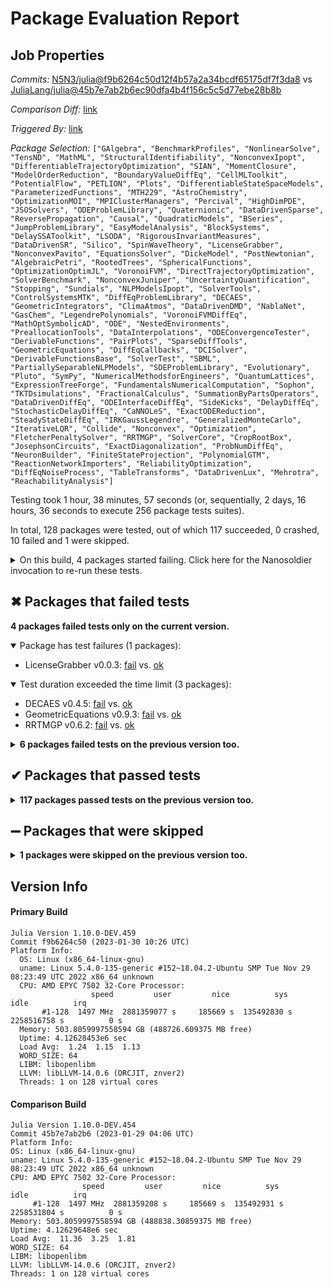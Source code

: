 # Package Evaluation Report

## Job Properties

*Commits:* [N5N3/julia@f9b6264c50d12f4b57a2a34bcdf65175df7f3da8](https://github.com/N5N3/julia/commit/f9b6264c50d12f4b57a2a34bcdf65175df7f3da8) vs [JuliaLang/julia@45b7e7ab2b6ec90dfa4b4f156c5c5d77ebe28b8b](https://github.com/JuliaLang/julia/commit/45b7e7ab2b6ec90dfa4b4f156c5c5d77ebe28b8b)

*Comparison Diff:* [link](https://github.com/JuliaLang/julia/compare/45b7e7ab2b6ec90dfa4b4f156c5c5d77ebe28b8b..N5N3/julia:f9b6264c50d12f4b57a2a34bcdf65175df7f3da8)

*Triggered By:* [link](https://github.com/JuliaLang/julia/pull/48441#issuecomment-1408375963)

*Package Selection:* `["GAlgebra", "BenchmarkProfiles", "NonlinearSolve", "TensND", "MathML", "StructuralIdentifiability", "NonconvexIpopt", "DifferentiableTrajectoryOptimization", "SIAN", "MomentClosure", "ModelOrderReduction", "BoundaryValueDiffEq", "CellMLToolkit", "PotentialFlow", "PETLION", "Plots", "DifferentiableStateSpaceModels", "ParameterizedFunctions", "MTH229", "AstroChemistry", "OptimizationMOI", "MPIClusterManagers", "Percival", "HighDimPDE", "JSOSolvers", "ODEProblemLibrary", "Quaternionic", "DataDrivenSparse", "ReversePropagation", "Causal", "QuadraticModels", "BSeries", "JumpProblemLibrary", "EasyModelAnalysis", "BlockSystems", "DelaySSAToolkit", "LSODA", "RigorousInvariantMeasures", "DataDrivenSR", "Silico", "SpinWaveTheory", "LicenseGrabber", "NonconvexPavito", "EquationsSolver", "DickeModel", "PostNewtonian", "AlgebraicPetri", "RootedTrees", "SphericalFunctions", "OptimizationOptimJL", "VoronoiFVM", "DirectTrajectoryOptimization", "SolverBenchmark", "NonconvexJuniper", "UncertaintyQuantification", "Stopping", "Sundials", "NLPModelsIpopt", "SolverTools", "ControlSystemsMTK", "DiffEqProblemLibrary", "DECAES", "GeometricIntegrators", "ClimaAtmos", "DataDrivenDMD", "NablaNet", "GasChem", "LegendrePolynomials", "VoronoiFVMDiffEq", "MathOptSymbolicAD", "ODE", "NestedEnvironments", "PreallocationTools", "DataInterpolations", "ODEConvergenceTester", "DerivableFunctions", "PairPlots", "SparseDiffTools", "GeometricEquations", "DiffEqCallbacks", "DCISolver", "DerivableFunctionsBase", "SolverTest", "SBML", "PartiallySeparableNLPModels", "SDEProblemLibrary", "Evolutionary", "Pluto", "SymPy", "NumericalMethodsforEngineers", "QuantumLattices", "ExpressionTreeForge", "FundamentalsNumericalComputation", "Sophon", "TKTDsimulations", "FractionalCalculus", "SummationByPartsOperators", "DataDrivenDiffEq", "ODEInterfaceDiffEq", "SideKicks", "DelayDiffEq", "StochasticDelayDiffEq", "CaNNOLeS", "ExactODEReduction", "SteadyStateDiffEq", "IRKGaussLegendre", "GeneralizedMonteCarlo", "IterativeLQR", "Collide", "Nonconvex", "Optimization", "FletcherPenaltySolver", "RRTMGP", "SolverCore", "CropRootBox", "JosephsonCircuits", "ExactDiagonalization", "ProbNumDiffEq", "NeuronBuilder", "FiniteStateProjection", "PolynomialGTM", "ReactionNetworkImporters", "ReliabilityOptimization", "DiffEqNoiseProcess", "TableTransforms", "DataDrivenLux", "Mehrotra", "ReachabilityAnalysis"]`

Testing took 1 hour, 38 minutes, 57 seconds (or, sequentially, 2 days, 16 hours, 36 seconds to execute 256 package tests suites).

In total, 128 packages were tested, out of which 117 succeeded, 0 crashed, 10 failed and 1 were skipped.


<details><summary>On this build, 4 packages started failing. Click here for the Nanosoldier invocation to re-run these tests.</summary>
<p>

```
@nanosoldier `runtests(["LicenseGrabber", "GeometricEquations", "RRTMGP", "DECAES"])`
```

</p>
</details>


## ✖ Packages that failed tests

**4 packages failed tests only on the current version.**

<details open><summary>Package has test failures (1 packages):</summary>
<p>


- LicenseGrabber v0.0.3: [fail](https://s3.amazonaws.com/julialang-reports/nanosoldier/pkgeval/by_hash/f9b6264_vs_45b7e7a/LicenseGrabber.primary.log) vs. [ok](https://s3.amazonaws.com/julialang-reports/nanosoldier/pkgeval/by_hash/f9b6264_vs_45b7e7a/LicenseGrabber.against.log)

</p>
</details>

<details open><summary>Test duration exceeded the time limit (3 packages):</summary>
<p>


- DECAES v0.4.5: [fail](https://s3.amazonaws.com/julialang-reports/nanosoldier/pkgeval/by_hash/f9b6264_vs_45b7e7a/DECAES.primary.log) vs. [ok](https://s3.amazonaws.com/julialang-reports/nanosoldier/pkgeval/by_hash/f9b6264_vs_45b7e7a/DECAES.against.log)
- GeometricEquations v0.9.3: [fail](https://s3.amazonaws.com/julialang-reports/nanosoldier/pkgeval/by_hash/f9b6264_vs_45b7e7a/GeometricEquations.primary.log) vs. [ok](https://s3.amazonaws.com/julialang-reports/nanosoldier/pkgeval/by_hash/f9b6264_vs_45b7e7a/GeometricEquations.against.log)
- RRTMGP v0.6.2: [fail](https://s3.amazonaws.com/julialang-reports/nanosoldier/pkgeval/by_hash/f9b6264_vs_45b7e7a/RRTMGP.primary.log) vs. [ok](https://s3.amazonaws.com/julialang-reports/nanosoldier/pkgeval/by_hash/f9b6264_vs_45b7e7a/RRTMGP.against.log)

</p>
</details>

<details><summary><strong>6 packages failed tests on the previous version too.</strong></summary>
<p>

<details open><summary>Package has test failures (1 packages):</summary>
<p>


- [PotentialFlow v0.2.6](https://s3.amazonaws.com/julialang-reports/nanosoldier/pkgeval/by_hash/f9b6264_vs_45b7e7a/PotentialFlow.primary.log)

</p>
</details>

<details open><summary>There were unidentified errors (4 packages):</summary>
<p>


- [BSeries v0.1.40](https://s3.amazonaws.com/julialang-reports/nanosoldier/pkgeval/by_hash/f9b6264_vs_45b7e7a/BSeries.primary.log)
- [CropRootBox v0.1.8](https://s3.amazonaws.com/julialang-reports/nanosoldier/pkgeval/by_hash/f9b6264_vs_45b7e7a/CropRootBox.primary.log)
- [MPIClusterManagers v0.2.4](https://s3.amazonaws.com/julialang-reports/nanosoldier/pkgeval/by_hash/f9b6264_vs_45b7e7a/MPIClusterManagers.primary.log)
- [Plots v1.38.3](https://s3.amazonaws.com/julialang-reports/nanosoldier/pkgeval/by_hash/f9b6264_vs_45b7e7a/Plots.primary.log)

</p>
</details>

<details open><summary>Tests became inactive (1 packages):</summary>
<p>


- [VoronoiFVMDiffEq v0.1.1](https://s3.amazonaws.com/julialang-reports/nanosoldier/pkgeval/by_hash/f9b6264_vs_45b7e7a/VoronoiFVMDiffEq.primary.log)

</p>
</details>

</p>
</details>


## ✔ Packages that passed tests

<details><summary><strong>117 packages passed tests on the previous version too.</strong></summary>
<p>

- [AlgebraicPetri v0.8.2](https://s3.amazonaws.com/julialang-reports/nanosoldier/pkgeval/by_hash/f9b6264_vs_45b7e7a/AlgebraicPetri.primary.log)
- [AstroChemistry v0.2.1](https://s3.amazonaws.com/julialang-reports/nanosoldier/pkgeval/by_hash/f9b6264_vs_45b7e7a/AstroChemistry.primary.log)
- [BenchmarkProfiles v0.4.2](https://s3.amazonaws.com/julialang-reports/nanosoldier/pkgeval/by_hash/f9b6264_vs_45b7e7a/BenchmarkProfiles.primary.log)
- [BlockSystems v0.4.5](https://s3.amazonaws.com/julialang-reports/nanosoldier/pkgeval/by_hash/f9b6264_vs_45b7e7a/BlockSystems.primary.log)
- [BoundaryValueDiffEq v2.11.0](https://s3.amazonaws.com/julialang-reports/nanosoldier/pkgeval/by_hash/f9b6264_vs_45b7e7a/BoundaryValueDiffEq.primary.log)
- [CaNNOLeS v0.7.2](https://s3.amazonaws.com/julialang-reports/nanosoldier/pkgeval/by_hash/f9b6264_vs_45b7e7a/CaNNOLeS.primary.log)
- [Causal v0.3.4](https://s3.amazonaws.com/julialang-reports/nanosoldier/pkgeval/by_hash/f9b6264_vs_45b7e7a/Causal.primary.log)
- [CellMLToolkit v2.9.2](https://s3.amazonaws.com/julialang-reports/nanosoldier/pkgeval/by_hash/f9b6264_vs_45b7e7a/CellMLToolkit.primary.log)
- [ClimaAtmos v0.9.0](https://s3.amazonaws.com/julialang-reports/nanosoldier/pkgeval/by_hash/f9b6264_vs_45b7e7a/ClimaAtmos.primary.log)
- [Collide v0.1.0](https://s3.amazonaws.com/julialang-reports/nanosoldier/pkgeval/by_hash/f9b6264_vs_45b7e7a/Collide.primary.log)
- [ControlSystemsMTK v0.1.6](https://s3.amazonaws.com/julialang-reports/nanosoldier/pkgeval/by_hash/f9b6264_vs_45b7e7a/ControlSystemsMTK.primary.log)
- [DCISolver v0.4.2](https://s3.amazonaws.com/julialang-reports/nanosoldier/pkgeval/by_hash/f9b6264_vs_45b7e7a/DCISolver.primary.log)
- [DataDrivenDMD v0.1.1](https://s3.amazonaws.com/julialang-reports/nanosoldier/pkgeval/by_hash/f9b6264_vs_45b7e7a/DataDrivenDMD.primary.log)
- [DataDrivenDiffEq v1.0.2](https://s3.amazonaws.com/julialang-reports/nanosoldier/pkgeval/by_hash/f9b6264_vs_45b7e7a/DataDrivenDiffEq.primary.log)
- [DataDrivenLux v0.1.0](https://s3.amazonaws.com/julialang-reports/nanosoldier/pkgeval/by_hash/f9b6264_vs_45b7e7a/DataDrivenLux.primary.log)
- [DataDrivenSR v0.1.2](https://s3.amazonaws.com/julialang-reports/nanosoldier/pkgeval/by_hash/f9b6264_vs_45b7e7a/DataDrivenSR.primary.log)
- [DataDrivenSparse v0.1.2](https://s3.amazonaws.com/julialang-reports/nanosoldier/pkgeval/by_hash/f9b6264_vs_45b7e7a/DataDrivenSparse.primary.log)
- [DataInterpolations v3.11.0](https://s3.amazonaws.com/julialang-reports/nanosoldier/pkgeval/by_hash/f9b6264_vs_45b7e7a/DataInterpolations.primary.log)
- [DelayDiffEq v5.40.6](https://s3.amazonaws.com/julialang-reports/nanosoldier/pkgeval/by_hash/f9b6264_vs_45b7e7a/DelayDiffEq.primary.log)
- [DelaySSAToolkit v0.2.3](https://s3.amazonaws.com/julialang-reports/nanosoldier/pkgeval/by_hash/f9b6264_vs_45b7e7a/DelaySSAToolkit.primary.log)
- [DerivableFunctions v0.2.1](https://s3.amazonaws.com/julialang-reports/nanosoldier/pkgeval/by_hash/f9b6264_vs_45b7e7a/DerivableFunctions.primary.log)
- [DerivableFunctionsBase v0.1.3](https://s3.amazonaws.com/julialang-reports/nanosoldier/pkgeval/by_hash/f9b6264_vs_45b7e7a/DerivableFunctionsBase.primary.log)
- [DickeModel v0.1.2](https://s3.amazonaws.com/julialang-reports/nanosoldier/pkgeval/by_hash/f9b6264_vs_45b7e7a/DickeModel.primary.log)
- [DiffEqCallbacks v2.24.3](https://s3.amazonaws.com/julialang-reports/nanosoldier/pkgeval/by_hash/f9b6264_vs_45b7e7a/DiffEqCallbacks.primary.log)
- [DiffEqNoiseProcess v5.15.2](https://s3.amazonaws.com/julialang-reports/nanosoldier/pkgeval/by_hash/f9b6264_vs_45b7e7a/DiffEqNoiseProcess.primary.log)
- [DiffEqProblemLibrary v5.0.0](https://s3.amazonaws.com/julialang-reports/nanosoldier/pkgeval/by_hash/f9b6264_vs_45b7e7a/DiffEqProblemLibrary.primary.log)
- [DifferentiableStateSpaceModels v0.5.2](https://s3.amazonaws.com/julialang-reports/nanosoldier/pkgeval/by_hash/f9b6264_vs_45b7e7a/DifferentiableStateSpaceModels.primary.log)
- [DifferentiableTrajectoryOptimization v0.2.4](https://s3.amazonaws.com/julialang-reports/nanosoldier/pkgeval/by_hash/f9b6264_vs_45b7e7a/DifferentiableTrajectoryOptimization.primary.log)
- [DirectTrajectoryOptimization v0.2.0](https://s3.amazonaws.com/julialang-reports/nanosoldier/pkgeval/by_hash/f9b6264_vs_45b7e7a/DirectTrajectoryOptimization.primary.log)
- [EasyModelAnalysis v0.1.1](https://s3.amazonaws.com/julialang-reports/nanosoldier/pkgeval/by_hash/f9b6264_vs_45b7e7a/EasyModelAnalysis.primary.log)
- [EquationsSolver v0.2.2](https://s3.amazonaws.com/julialang-reports/nanosoldier/pkgeval/by_hash/f9b6264_vs_45b7e7a/EquationsSolver.primary.log)
- [Evolutionary v0.11.1](https://s3.amazonaws.com/julialang-reports/nanosoldier/pkgeval/by_hash/f9b6264_vs_45b7e7a/Evolutionary.primary.log)
- [ExactDiagonalization v0.1.5](https://s3.amazonaws.com/julialang-reports/nanosoldier/pkgeval/by_hash/f9b6264_vs_45b7e7a/ExactDiagonalization.primary.log)
- [ExactODEReduction v0.1.0](https://s3.amazonaws.com/julialang-reports/nanosoldier/pkgeval/by_hash/f9b6264_vs_45b7e7a/ExactODEReduction.primary.log)
- [ExpressionTreeForge v0.1.3](https://s3.amazonaws.com/julialang-reports/nanosoldier/pkgeval/by_hash/f9b6264_vs_45b7e7a/ExpressionTreeForge.primary.log)
- [FiniteStateProjection v0.2.1](https://s3.amazonaws.com/julialang-reports/nanosoldier/pkgeval/by_hash/f9b6264_vs_45b7e7a/FiniteStateProjection.primary.log)
- [FletcherPenaltySolver v0.2.1](https://s3.amazonaws.com/julialang-reports/nanosoldier/pkgeval/by_hash/f9b6264_vs_45b7e7a/FletcherPenaltySolver.primary.log)
- [FractionalCalculus v0.2.10](https://s3.amazonaws.com/julialang-reports/nanosoldier/pkgeval/by_hash/f9b6264_vs_45b7e7a/FractionalCalculus.primary.log)
- [FundamentalsNumericalComputation v0.4.2](https://s3.amazonaws.com/julialang-reports/nanosoldier/pkgeval/by_hash/f9b6264_vs_45b7e7a/FundamentalsNumericalComputation.primary.log)
- [GAlgebra v0.1.0](https://s3.amazonaws.com/julialang-reports/nanosoldier/pkgeval/by_hash/f9b6264_vs_45b7e7a/GAlgebra.primary.log)
- [GasChem v0.1.0](https://s3.amazonaws.com/julialang-reports/nanosoldier/pkgeval/by_hash/f9b6264_vs_45b7e7a/GasChem.primary.log)
- [GeneralizedMonteCarlo v0.1.1](https://s3.amazonaws.com/julialang-reports/nanosoldier/pkgeval/by_hash/f9b6264_vs_45b7e7a/GeneralizedMonteCarlo.primary.log)
- [GeometricIntegrators v0.11.4](https://s3.amazonaws.com/julialang-reports/nanosoldier/pkgeval/by_hash/f9b6264_vs_45b7e7a/GeometricIntegrators.primary.log)
- [HighDimPDE v1.2.1](https://s3.amazonaws.com/julialang-reports/nanosoldier/pkgeval/by_hash/f9b6264_vs_45b7e7a/HighDimPDE.primary.log)
- [IRKGaussLegendre v0.2.2](https://s3.amazonaws.com/julialang-reports/nanosoldier/pkgeval/by_hash/f9b6264_vs_45b7e7a/IRKGaussLegendre.primary.log)
- [IterativeLQR v0.2.3](https://s3.amazonaws.com/julialang-reports/nanosoldier/pkgeval/by_hash/f9b6264_vs_45b7e7a/IterativeLQR.primary.log)
- [JSOSolvers v0.9.4](https://s3.amazonaws.com/julialang-reports/nanosoldier/pkgeval/by_hash/f9b6264_vs_45b7e7a/JSOSolvers.primary.log)
- [JosephsonCircuits v0.1.4](https://s3.amazonaws.com/julialang-reports/nanosoldier/pkgeval/by_hash/f9b6264_vs_45b7e7a/JosephsonCircuits.primary.log)
- [JumpProblemLibrary v0.1.3](https://s3.amazonaws.com/julialang-reports/nanosoldier/pkgeval/by_hash/f9b6264_vs_45b7e7a/JumpProblemLibrary.primary.log)
- [LSODA v0.7.3](https://s3.amazonaws.com/julialang-reports/nanosoldier/pkgeval/by_hash/f9b6264_vs_45b7e7a/LSODA.primary.log)
- [LegendrePolynomials v0.4.3](https://s3.amazonaws.com/julialang-reports/nanosoldier/pkgeval/by_hash/f9b6264_vs_45b7e7a/LegendrePolynomials.primary.log)
- [MTH229 v0.2.11](https://s3.amazonaws.com/julialang-reports/nanosoldier/pkgeval/by_hash/f9b6264_vs_45b7e7a/MTH229.primary.log)
- [MathML v0.1.13](https://s3.amazonaws.com/julialang-reports/nanosoldier/pkgeval/by_hash/f9b6264_vs_45b7e7a/MathML.primary.log)
- [MathOptSymbolicAD v0.1.1](https://s3.amazonaws.com/julialang-reports/nanosoldier/pkgeval/by_hash/f9b6264_vs_45b7e7a/MathOptSymbolicAD.primary.log)
- [Mehrotra v0.3.0](https://s3.amazonaws.com/julialang-reports/nanosoldier/pkgeval/by_hash/f9b6264_vs_45b7e7a/Mehrotra.primary.log)
- [ModelOrderReduction v0.1.0](https://s3.amazonaws.com/julialang-reports/nanosoldier/pkgeval/by_hash/f9b6264_vs_45b7e7a/ModelOrderReduction.primary.log)
- [MomentClosure v0.2.0](https://s3.amazonaws.com/julialang-reports/nanosoldier/pkgeval/by_hash/f9b6264_vs_45b7e7a/MomentClosure.primary.log)
- [NLPModelsIpopt v0.10.0](https://s3.amazonaws.com/julialang-reports/nanosoldier/pkgeval/by_hash/f9b6264_vs_45b7e7a/NLPModelsIpopt.primary.log)
- [NablaNet v0.1.0](https://s3.amazonaws.com/julialang-reports/nanosoldier/pkgeval/by_hash/f9b6264_vs_45b7e7a/NablaNet.primary.log)
- [NestedEnvironments v0.2.1](https://s3.amazonaws.com/julialang-reports/nanosoldier/pkgeval/by_hash/f9b6264_vs_45b7e7a/NestedEnvironments.primary.log)
- [NeuronBuilder v0.2.3](https://s3.amazonaws.com/julialang-reports/nanosoldier/pkgeval/by_hash/f9b6264_vs_45b7e7a/NeuronBuilder.primary.log)
- [Nonconvex v2.1.2](https://s3.amazonaws.com/julialang-reports/nanosoldier/pkgeval/by_hash/f9b6264_vs_45b7e7a/Nonconvex.primary.log)
- [NonconvexIpopt v0.4.2](https://s3.amazonaws.com/julialang-reports/nanosoldier/pkgeval/by_hash/f9b6264_vs_45b7e7a/NonconvexIpopt.primary.log)
- [NonconvexJuniper v0.3.1](https://s3.amazonaws.com/julialang-reports/nanosoldier/pkgeval/by_hash/f9b6264_vs_45b7e7a/NonconvexJuniper.primary.log)
- [NonconvexPavito v0.1.5](https://s3.amazonaws.com/julialang-reports/nanosoldier/pkgeval/by_hash/f9b6264_vs_45b7e7a/NonconvexPavito.primary.log)
- [NonlinearSolve v1.3.0](https://s3.amazonaws.com/julialang-reports/nanosoldier/pkgeval/by_hash/f9b6264_vs_45b7e7a/NonlinearSolve.primary.log)
- [NumericalMethodsforEngineers v2.0.0](https://s3.amazonaws.com/julialang-reports/nanosoldier/pkgeval/by_hash/f9b6264_vs_45b7e7a/NumericalMethodsforEngineers.primary.log)
- [ODE v2.15.0](https://s3.amazonaws.com/julialang-reports/nanosoldier/pkgeval/by_hash/f9b6264_vs_45b7e7a/ODE.primary.log)
- [ODEConvergenceTester v0.2.0](https://s3.amazonaws.com/julialang-reports/nanosoldier/pkgeval/by_hash/f9b6264_vs_45b7e7a/ODEConvergenceTester.primary.log)
- [ODEInterfaceDiffEq v3.12.0](https://s3.amazonaws.com/julialang-reports/nanosoldier/pkgeval/by_hash/f9b6264_vs_45b7e7a/ODEInterfaceDiffEq.primary.log)
- [ODEProblemLibrary v0.1.4](https://s3.amazonaws.com/julialang-reports/nanosoldier/pkgeval/by_hash/f9b6264_vs_45b7e7a/ODEProblemLibrary.primary.log)
- [Optimization v3.11.2](https://s3.amazonaws.com/julialang-reports/nanosoldier/pkgeval/by_hash/f9b6264_vs_45b7e7a/Optimization.primary.log)
- [OptimizationMOI v0.1.7](https://s3.amazonaws.com/julialang-reports/nanosoldier/pkgeval/by_hash/f9b6264_vs_45b7e7a/OptimizationMOI.primary.log)
- [OptimizationOptimJL v0.1.5](https://s3.amazonaws.com/julialang-reports/nanosoldier/pkgeval/by_hash/f9b6264_vs_45b7e7a/OptimizationOptimJL.primary.log)
- [PETLION v1.0.0](https://s3.amazonaws.com/julialang-reports/nanosoldier/pkgeval/by_hash/f9b6264_vs_45b7e7a/PETLION.primary.log)
- [PairPlots v0.7.2](https://s3.amazonaws.com/julialang-reports/nanosoldier/pkgeval/by_hash/f9b6264_vs_45b7e7a/PairPlots.primary.log)
- [ParameterizedFunctions v5.15.0](https://s3.amazonaws.com/julialang-reports/nanosoldier/pkgeval/by_hash/f9b6264_vs_45b7e7a/ParameterizedFunctions.primary.log)
- [PartiallySeparableNLPModels v0.3.1](https://s3.amazonaws.com/julialang-reports/nanosoldier/pkgeval/by_hash/f9b6264_vs_45b7e7a/PartiallySeparableNLPModels.primary.log)
- [Percival v0.6.4](https://s3.amazonaws.com/julialang-reports/nanosoldier/pkgeval/by_hash/f9b6264_vs_45b7e7a/Percival.primary.log)
- [Pluto v0.19.22](https://s3.amazonaws.com/julialang-reports/nanosoldier/pkgeval/by_hash/f9b6264_vs_45b7e7a/Pluto.primary.log)
- [PolynomialGTM v1.1.0](https://s3.amazonaws.com/julialang-reports/nanosoldier/pkgeval/by_hash/f9b6264_vs_45b7e7a/PolynomialGTM.primary.log)
- [PostNewtonian v0.5.0](https://s3.amazonaws.com/julialang-reports/nanosoldier/pkgeval/by_hash/f9b6264_vs_45b7e7a/PostNewtonian.primary.log)
- [PreallocationTools v0.4.8](https://s3.amazonaws.com/julialang-reports/nanosoldier/pkgeval/by_hash/f9b6264_vs_45b7e7a/PreallocationTools.primary.log)
- [ProbNumDiffEq v0.8.6](https://s3.amazonaws.com/julialang-reports/nanosoldier/pkgeval/by_hash/f9b6264_vs_45b7e7a/ProbNumDiffEq.primary.log)
- [QuadraticModels v0.9.3](https://s3.amazonaws.com/julialang-reports/nanosoldier/pkgeval/by_hash/f9b6264_vs_45b7e7a/QuadraticModels.primary.log)
- [QuantumLattices v0.9.5](https://s3.amazonaws.com/julialang-reports/nanosoldier/pkgeval/by_hash/f9b6264_vs_45b7e7a/QuantumLattices.primary.log)
- [Quaternionic v1.0.3](https://s3.amazonaws.com/julialang-reports/nanosoldier/pkgeval/by_hash/f9b6264_vs_45b7e7a/Quaternionic.primary.log)
- [ReachabilityAnalysis v0.21.1](https://s3.amazonaws.com/julialang-reports/nanosoldier/pkgeval/by_hash/f9b6264_vs_45b7e7a/ReachabilityAnalysis.primary.log)
- [ReactionNetworkImporters v0.13.5](https://s3.amazonaws.com/julialang-reports/nanosoldier/pkgeval/by_hash/f9b6264_vs_45b7e7a/ReactionNetworkImporters.primary.log)
- [ReliabilityOptimization v0.2.0](https://s3.amazonaws.com/julialang-reports/nanosoldier/pkgeval/by_hash/f9b6264_vs_45b7e7a/ReliabilityOptimization.primary.log)
- [ReversePropagation v0.2.1](https://s3.amazonaws.com/julialang-reports/nanosoldier/pkgeval/by_hash/f9b6264_vs_45b7e7a/ReversePropagation.primary.log)
- [RigorousInvariantMeasures v0.2.1](https://s3.amazonaws.com/julialang-reports/nanosoldier/pkgeval/by_hash/f9b6264_vs_45b7e7a/RigorousInvariantMeasures.primary.log)
- [RootedTrees v2.15.2](https://s3.amazonaws.com/julialang-reports/nanosoldier/pkgeval/by_hash/f9b6264_vs_45b7e7a/RootedTrees.primary.log)
- [SBML v1.4.0](https://s3.amazonaws.com/julialang-reports/nanosoldier/pkgeval/by_hash/f9b6264_vs_45b7e7a/SBML.primary.log)
- [SDEProblemLibrary v0.1.3](https://s3.amazonaws.com/julialang-reports/nanosoldier/pkgeval/by_hash/f9b6264_vs_45b7e7a/SDEProblemLibrary.primary.log)
- [SIAN v1.4.0](https://s3.amazonaws.com/julialang-reports/nanosoldier/pkgeval/by_hash/f9b6264_vs_45b7e7a/SIAN.primary.log)
- [SideKicks v0.2.0](https://s3.amazonaws.com/julialang-reports/nanosoldier/pkgeval/by_hash/f9b6264_vs_45b7e7a/SideKicks.primary.log)
- [SolverBenchmark v0.5.4](https://s3.amazonaws.com/julialang-reports/nanosoldier/pkgeval/by_hash/f9b6264_vs_45b7e7a/SolverBenchmark.primary.log)
- [SolverCore v0.3.3](https://s3.amazonaws.com/julialang-reports/nanosoldier/pkgeval/by_hash/f9b6264_vs_45b7e7a/SolverCore.primary.log)
- [SolverTest v0.3.8](https://s3.amazonaws.com/julialang-reports/nanosoldier/pkgeval/by_hash/f9b6264_vs_45b7e7a/SolverTest.primary.log)
- [SolverTools v0.8.2](https://s3.amazonaws.com/julialang-reports/nanosoldier/pkgeval/by_hash/f9b6264_vs_45b7e7a/SolverTools.primary.log)
- [Sophon v0.3.7](https://s3.amazonaws.com/julialang-reports/nanosoldier/pkgeval/by_hash/f9b6264_vs_45b7e7a/Sophon.primary.log)
- [SparseDiffTools v1.30.0](https://s3.amazonaws.com/julialang-reports/nanosoldier/pkgeval/by_hash/f9b6264_vs_45b7e7a/SparseDiffTools.primary.log)
- [SphericalFunctions v1.1.1](https://s3.amazonaws.com/julialang-reports/nanosoldier/pkgeval/by_hash/f9b6264_vs_45b7e7a/SphericalFunctions.primary.log)
- [SpinWaveTheory v0.1.10](https://s3.amazonaws.com/julialang-reports/nanosoldier/pkgeval/by_hash/f9b6264_vs_45b7e7a/SpinWaveTheory.primary.log)
- [SteadyStateDiffEq v1.11.0](https://s3.amazonaws.com/julialang-reports/nanosoldier/pkgeval/by_hash/f9b6264_vs_45b7e7a/SteadyStateDiffEq.primary.log)
- [StochasticDelayDiffEq v1.3.2](https://s3.amazonaws.com/julialang-reports/nanosoldier/pkgeval/by_hash/f9b6264_vs_45b7e7a/StochasticDelayDiffEq.primary.log)
- [Stopping v0.6.1](https://s3.amazonaws.com/julialang-reports/nanosoldier/pkgeval/by_hash/f9b6264_vs_45b7e7a/Stopping.primary.log)
- [StructuralIdentifiability v0.4.5](https://s3.amazonaws.com/julialang-reports/nanosoldier/pkgeval/by_hash/f9b6264_vs_45b7e7a/StructuralIdentifiability.primary.log)
- [SummationByPartsOperators v0.5.28](https://s3.amazonaws.com/julialang-reports/nanosoldier/pkgeval/by_hash/f9b6264_vs_45b7e7a/SummationByPartsOperators.primary.log)
- [Sundials v4.13.0](https://s3.amazonaws.com/julialang-reports/nanosoldier/pkgeval/by_hash/f9b6264_vs_45b7e7a/Sundials.primary.log)
- [SymPy v1.1.7](https://s3.amazonaws.com/julialang-reports/nanosoldier/pkgeval/by_hash/f9b6264_vs_45b7e7a/SymPy.primary.log)
- [TKTDsimulations v0.3.0](https://s3.amazonaws.com/julialang-reports/nanosoldier/pkgeval/by_hash/f9b6264_vs_45b7e7a/TKTDsimulations.primary.log)
- [TableTransforms v1.9.0](https://s3.amazonaws.com/julialang-reports/nanosoldier/pkgeval/by_hash/f9b6264_vs_45b7e7a/TableTransforms.primary.log)
- [TensND v0.1.1](https://s3.amazonaws.com/julialang-reports/nanosoldier/pkgeval/by_hash/f9b6264_vs_45b7e7a/TensND.primary.log)
- [UncertaintyQuantification v0.4.0](https://s3.amazonaws.com/julialang-reports/nanosoldier/pkgeval/by_hash/f9b6264_vs_45b7e7a/UncertaintyQuantification.primary.log)
- [VoronoiFVM v0.18.10](https://s3.amazonaws.com/julialang-reports/nanosoldier/pkgeval/by_hash/f9b6264_vs_45b7e7a/VoronoiFVM.primary.log)

</p>
</details>


## ➖ Packages that were skipped

<details><summary><strong>1 packages were skipped on the previous version too.</strong></summary>
<p>

<details open><summary>Package could not be installed (1 packages):</summary>
<p>


- [Silico](https://s3.amazonaws.com/julialang-reports/nanosoldier/pkgeval/by_hash/f9b6264_vs_45b7e7a/Silico.primary.log)

</p>
</details>

</p>
</details>


## Version Info

#### Primary Build

```
Julia Version 1.10.0-DEV.459
Commit f9b6264c50 (2023-01-30 10:26 UTC)
Platform Info:
  OS: Linux (x86_64-linux-gnu)
  uname: Linux 5.4.0-135-generic #152~18.04.2-Ubuntu SMP Tue Nov 29 08:23:49 UTC 2022 x86_64 unknown
  CPU: AMD EPYC 7502 32-Core Processor: 
                  speed         user         nice          sys         idle          irq
       #1-128  1497 MHz  2881359077 s     185669 s  135492830 s  2258516758 s          0 s
  Memory: 503.8059997558594 GB (488726.609375 MB free)
  Uptime: 4.12628453e6 sec
  Load Avg:  1.24  1.15  1.13
  WORD_SIZE: 64
  LIBM: libopenlibm
  LLVM: libLLVM-14.0.6 (ORCJIT, znver2)
  Threads: 1 on 128 virtual cores

```

  #### Comparison Build

  ```
Julia Version 1.10.0-DEV.454
Commit 45b7e7ab2b6 (2023-01-29 04:06 UTC)
Platform Info:
  OS: Linux (x86_64-linux-gnu)
  uname: Linux 5.4.0-135-generic #152~18.04.2-Ubuntu SMP Tue Nov 29 08:23:49 UTC 2022 x86_64 unknown
  CPU: AMD EPYC 7502 32-Core Processor: 
                  speed         user         nice          sys         idle          irq
       #1-128  1497 MHz  2881359208 s     185669 s  135492931 s  2258531804 s          0 s
  Memory: 503.8059997558594 GB (488838.30859375 MB free)
  Uptime: 4.12629648e6 sec
  Load Avg:  11.36  3.25  1.81
  WORD_SIZE: 64
  LIBM: libopenlibm
  LLVM: libLLVM-14.0.6 (ORCJIT, znver2)
  Threads: 1 on 128 virtual cores

  ```
  <!-- Generated on 2023-01-30T08:01:11.760 -->
